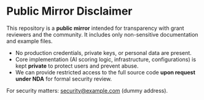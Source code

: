 # Public Mirror Disclaimer

This repository is a **public mirror** intended for transparency with grant reviewers and the community.
It includes only non-sensitive documentation and example files.

- No production credentials, private keys, or personal data are present.
- Core implementation (AI scoring logic, infrastructure, configurations) is kept **private** to protect users and prevent abuse.
- We can provide restricted access to the full source code **upon request under NDA** for formal security review.

For security matters: security@example.com (dummy address).
